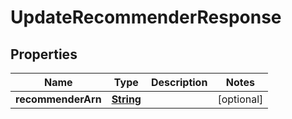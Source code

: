 

# UpdateRecommenderResponse


## Properties

| Name | Type | Description | Notes |
|------------ | ------------- | ------------- | -------------|
|**recommenderArn** | [**String**](String.md) |  |  [optional] |



